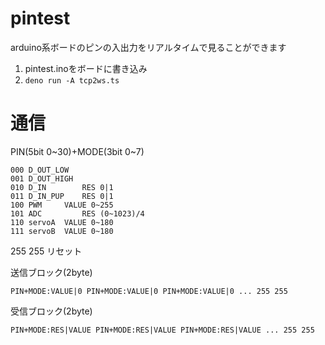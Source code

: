 # pintest
arduino系ボードのピンの入出力をリアルタイムで見ることができます

1. pintest.inoをボードに書き込み
2. `deno run -A tcp2ws.ts`

# 通信
PIN(5bit 0~30)+MODE(3bit 0~7)
```
000 D_OUT_LOW
001 D_OUT_HIGH
010 D_IN        RES 0|1
011 D_IN_PUP    RES 0|1
100 PWM     VALUE 0~255
101 ADC         RES (0~1023)/4
110 servoA  VALUE 0~180
111 servoB  VALUE 0~180
```
255 255 リセット

送信ブロック(2byte)
```hex
PIN+MODE:VALUE|0 PIN+MODE:VALUE|0 PIN+MODE:VALUE|0 ... 255 255
```
受信ブロック(2byte)
```hex
PIN+MODE:RES|VALUE PIN+MODE:RES|VALUE PIN+MODE:RES|VALUE ... 255 255
```